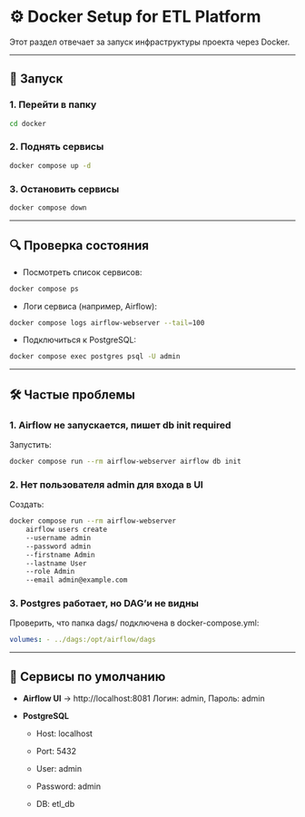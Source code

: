 # ⚙️ Docker Setup for ETL Platform

Этот раздел отвечает за запуск инфраструктуры проекта через Docker.

---

## 🚀 Запуск

### 1. Перейти в папку
```bash
cd docker
```

### 2. Поднять сервисы
```bash
docker compose up -d
```

### 3. Остановить сервисы
```bash
docker compose down
```

---

## 🔍 Проверка состояния

- Посмотреть список сервисов:

```bash
docker compose ps 
```

- Логи сервиса (например, Airflow):

```bash
docker compose logs airflow-webserver --tail=100 
```

- Подключиться к PostgreSQL:

```bash
docker compose exec postgres psql -U admin
```

---

## 🛠 Частые проблемы

### 1. Airflow не запускается, пишет db init required

Запустить:
```bash
docker compose run --rm airflow-webserver airflow db init 
```

### 2. Нет пользователя admin для входа в UI
Создать:
```bash
docker compose run --rm airflow-webserver 
    airflow users create 
    --username admin 
    --password admin 
    --firstname Admin 
    --lastname User 
    --role Admin 
    --email admin@example.com
```

### 3. Postgres работает, но DAG’и не видны

Проверить, что папка dags/ подключена в docker-compose.yml:
```yaml
volumes: - ../dags:/opt/airflow/dags
```

---

## 📌 Сервисы по умолчанию

- **Airflow UI** → http://localhost:8081
Логин: admin, Пароль: admin

- **PostgreSQL**

    - Host: localhost

    - Port: 5432

    - User: admin

    - Password: admin

    - DB: etl_db